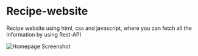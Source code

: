 # Recipe-website
Recipe website using html, css and javascript, where you can fetch all the information by using Rest-API


![Homepage Screenshot](path/to/homepage-dishes.png)
